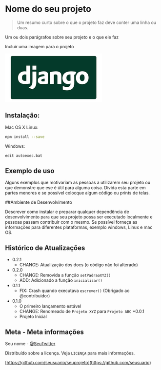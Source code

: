 # Nome do seu projeto
>Um resumo curto sobre o que o projeto faz
deve conter uma linha ou duas.

Um ou dois parágrafos sobre seu projeto e o que ele faz

Incluir uma imagem para o projeto

![](django.jpg)

## Instalação:

Mac OS X Linux:

```sh
npm install --save
```

Windows:

```bat
edit autoexec.bat
```

## Exemplo de uso

Alguns exemplos que motivariam as pessoas a utilizarem
seu projeto ou que demonstre que ese é útil para alguma
coisa. Divida esta parte em partes menores e se possível
colocque algum código ou prints de telas.

##Ambiente de Desenvolvimento

Descrever como instalar e preparar qualquer
dependência de desenvolvimento para que seu projeto
possa ser executado localmente e pessoas passam
contribuir com o mesmo. Se possível forneça as 
informações para diferentes plataformas, exemplo windows, Linux e mac OS.

## Histórico de Atualizações

* 0.2.1
    * CHANGE: Atualização dos docs (o código não foi alterado)
* 0.2.0
    * CHANGE: Removida a função `setPadraoXYZ()`
    * ADD: Adicionado a função `inicializar()`
* 0.1.1
    * FIX: Crash quando executava `escrever()` (Obrigado ao @contribuidor)
* 0.1.0
    * O primeiro lançamento estável
    * CHANGE: Renomeado de `Projeto XYZ` para `Projeto ABC`
*0.0.1
    * Projeto Inicial

## Meta - Meta informações

Seu nome - [@SeuTwitter](https://twiter.com/seutwitter)

Distribuído sobre a licença. Veja `LICENÇA` para mais informações.

[https://github.com/seusuario/seuprojeto](https://github.com/seusuario)
